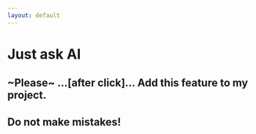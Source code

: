 ```yaml
---
layout: default
---
```


# Just ask AI

## ~Please~ ...[after click]... Add this feature to my project.
## Do not make mistakes!
